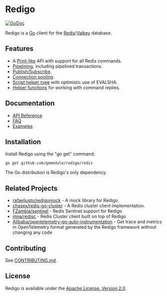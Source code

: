 Redigo
======

[![GoDoc](https://godoc.org/github.com/gomodule/redigo/redis?status.svg)](https://pkg.go.dev/github.com/gomodule/redigo/redis)

Redigo is a [Go](http://golang.org/) client for the [Redis](http://redis.io/)/[Valkey](https://github.com/valkey-io/valkey) database.

Features
-------

* A [Print-like](https://pkg.go.dev/github.com/gomodule/redigo/redis#hdr-Executing_Commands) API with support for all Redis commands.
* [Pipelining](https://pkg.go.dev/github.com/gomodule/redigo/redis#hdr-Pipelining), including pipelined transactions.
* [Publish/Subscribe](https://pkg.go.dev/github.com/gomodule/redigo/redis#hdr-Publish_and_Subscribe).
* [Connection pooling](https://pkg.go.dev/github.com/gomodule/redigo/redis#Pool).
* [Script helper type](https://pkg.go.dev/github.com/gomodule/redigo/redis#Script) with optimistic use of EVALSHA.
* [Helper functions](https://pkg.go.dev/github.com/gomodule/redigo/redis#hdr-Reply_Helpers) for working with command replies.

Documentation
-------------

- [API Reference](https://pkg.go.dev/github.com/gomodule/redigo/redis)
- [FAQ](https://github.com/gomodule/redigo/wiki/FAQ)
- [Examples](https://pkg.go.dev/github.com/gomodule/redigo/redis#pkg-examples)

Installation
------------

Install Redigo using the "go get" command:

    go get github.com/gomodule/redigo/redis

The Go distribution is Redigo's only dependency.

Related Projects
----------------

- [rafaeljusto/redigomock](https://pkg.go.dev/github.com/rafaeljusto/redigomock) - A mock library for Redigo.
- [chasex/redis-go-cluster](https://github.com/chasex/redis-go-cluster) - A Redis cluster client implementation.
- [FZambia/sentinel](https://github.com/FZambia/sentinel) - Redis Sentinel support for Redigo
- [mna/redisc](https://github.com/mna/redisc) - Redis Cluster client built on top of Redigo
- [Alibaba/opentelemetry-go-auto-instrumentation](https://github.com/alibaba/opentelemetry-go-auto-instrumentation) - Get trace and metrics in OpenTelemetry format generated by the Redigo framework without changing any code

Contributing
------------

See [CONTRIBUTING.md](https://github.com/gomodule/redigo/blob/master/.github/CONTRIBUTING.md).

License
-------

Redigo is available under the [Apache License, Version 2.0](http://www.apache.org/licenses/LICENSE-2.0.html).
